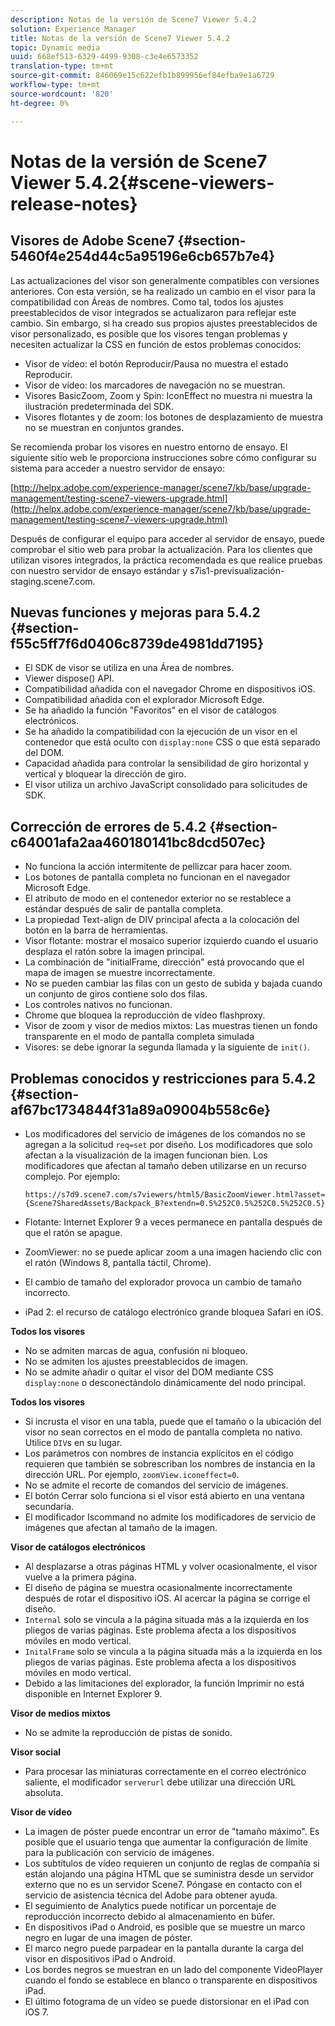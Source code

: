 ```yaml
---
description: Notas de la versión de Scene7 Viewer 5.4.2
solution: Experience Manager
title: Notas de la versión de Scene7 Viewer 5.4.2
topic: Dynamic media
uuid: 668ef513-6329-4499-9308-c3e4e6573352
translation-type: tm+mt
source-git-commit: 846069e15c622efb1b899956ef84efba9e1a6729
workflow-type: tm+mt
source-wordcount: '820'
ht-degree: 0%

---
```



# Notas de la versión de Scene7 Viewer 5.4.2{#scene-viewers-release-notes}

## Visores de Adobe Scene7 {#section-5460f4e254d44c5a95196e6cb657b7e4}

Las actualizaciones del visor son generalmente compatibles con versiones anteriores. Con esta versión, se ha realizado un cambio en el visor para la compatibilidad con Áreas de nombres. Como tal, todos los ajustes preestablecidos de visor integrados se actualizaron para reflejar este cambio. Sin embargo, si ha creado sus propios ajustes preestablecidos de visor personalizado, es posible que los visores tengan problemas y necesiten actualizar la CSS en función de estos problemas conocidos:

* Visor de vídeo: el botón Reproducir/Pausa no muestra el estado Reproducir.
* Visor de vídeo: los marcadores de navegación no se muestran.
* Visores BasicZoom, Zoom y Spin: IconEffect no muestra ni muestra la ilustración predeterminada del SDK.
* Visores flotantes y de zoom: los botones de desplazamiento de muestra no se muestran en conjuntos grandes.

Se recomienda probar los visores en nuestro entorno de ensayo. El siguiente sitio web le proporciona instrucciones sobre cómo configurar su sistema para acceder a nuestro servidor de ensayo:

[http://helpx.adobe.com/experience-manager/scene7/kb/base/upgrade-management/testing-scene7-viewers-upgrade.html](http://helpx.adobe.com/experience-manager/scene7/kb/base/upgrade-management/testing-scene7-viewers-upgrade.html)

Después de configurar el equipo para acceder al servidor de ensayo, puede comprobar el sitio web para probar la actualización. Para los clientes que utilizan visores integrados, la práctica recomendada es que realice pruebas con nuestro servidor de ensayo estándar y s7is1-previsualización-staging.scene7.com.

## Nuevas funciones y mejoras para 5.4.2 {#section-f55c5ff7f6d0406c8739de4981dd7195}

* El SDK de visor se utiliza en una Área de nombres.
* Viewer dispose() API.
* Compatibilidad añadida con el navegador Chrome en dispositivos iOS.
* Compatibilidad añadida con el explorador Microsoft Edge.
* Se ha añadido la función &quot;Favoritos&quot; en el visor de catálogos electrónicos.
* Se ha añadido la compatibilidad con la ejecución de un visor en el contenedor que está oculto con `display:none` CSS o que está separado del DOM.
* Capacidad añadida para controlar la sensibilidad de giro horizontal y vertical y bloquear la dirección de giro.
* El visor utiliza un archivo JavaScript consolidado para solicitudes de SDK.

## Corrección de errores de 5.4.2 {#section-c64001afa2aa460180141bc8dcd507ec}

* No funciona la acción intermitente de pellizcar para hacer zoom.
* Los botones de pantalla completa no funcionan en el navegador Microsoft Edge.
* El atributo de modo en el contenedor exterior no se restablece a estándar después de salir de pantalla completa.
* La propiedad Text-align de DIV principal afecta a la colocación del botón en la barra de herramientas.
* Visor flotante: mostrar el mosaico superior izquierdo cuando el usuario desplaza el ratón sobre la imagen principal.
* La combinación de &quot;initialFrame, dirección&quot; está provocando que el mapa de imagen se muestre incorrectamente.
* No se pueden cambiar las filas con un gesto de subida y bajada cuando un conjunto de giros contiene solo dos filas.
* Los controles nativos no funcionan.
* Chrome que bloquea la reproducción de vídeo flashproxy.
* Visor de zoom y visor de medios mixtos: Las muestras tienen un fondo transparente en el modo de pantalla completa simulada
* Visores: se debe ignorar la segunda llamada y la siguiente de `init()`.

## Problemas conocidos y restricciones para 5.4.2 {#section-af67bc1734844f31a89a09004b558c6e}

* Los modificadores del servicio de imágenes de los comandos no se agregan a la solicitud `req=set` por diseño. Los modificadores que solo afectan a la visualización de la imagen funcionan bien. Los modificadores que afectan al tamaño deben utilizarse en un recurso complejo. Por ejemplo:

   ```
   https://s7d9.scene7.com/s7viewers/html5/BasicZoomViewer.html?asset= {Scene7SharedAssets/Backpack_B?extendn=0.5%252C0.5%252C0.5%252C0.5}
   ```

* Flotante: Internet Explorer 9 a veces permanece en pantalla después de que el ratón se apague.
* ZoomViewer: no se puede aplicar zoom a una imagen haciendo clic con el ratón (Windows 8, pantalla táctil, Chrome).
* El cambio de tamaño del explorador provoca un cambio de tamaño incorrecto.
* iPad 2: el recurso de catálogo electrónico grande bloquea Safari en iOS.

**Todos los visores**

* No se admiten marcas de agua, confusión ni bloqueo.
* No se admiten los ajustes preestablecidos de imagen.
* No se admite añadir o quitar el visor del DOM mediante CSS `display:none` o desconectándolo dinámicamente del nodo principal.

**Todos los visores**

* Si incrusta el visor en una tabla, puede que el tamaño o la ubicación del visor no sean correctos en el modo de pantalla completa no nativo. Utilice `DIV`s en su lugar.
* Los parámetros con nombres de instancia explícitos en el código requieren que también se sobrescriban los nombres de instancia en la dirección URL. Por ejemplo, `zoomView.iconeffect=0`.
* No se admite el recorte de comandos del servicio de imágenes.
* El botón Cerrar solo funciona si el visor está abierto en una ventana secundaria.
* El modificador Iscommand no admite los modificadores de servicio de imágenes que afectan al tamaño de la imagen.

**Visor de catálogos electrónicos**

* Al desplazarse a otras páginas HTML y volver ocasionalmente, el visor vuelve a la primera página.
* El diseño de página se muestra ocasionalmente incorrectamente después de rotar el dispositivo iOS. Al acercar la página se corrige el diseño.
* `Internal` solo se vincula a la página situada más a la izquierda en los pliegos de varias páginas. Este problema afecta a los dispositivos móviles en modo vertical.
* `InitalFrame` solo se vincula a la página situada más a la izquierda en los pliegos de varias páginas. Este problema afecta a los dispositivos móviles en modo vertical.
* Debido a las limitaciones del explorador, la función Imprimir no está disponible en Internet Explorer 9.

**Visor de medios mixtos**

* No se admite la reproducción de pistas de sonido.

**Visor social**

* Para procesar las miniaturas correctamente en el correo electrónico saliente, el modificador `serverurl` debe utilizar una dirección URL absoluta.

**Visor de vídeo**

* La imagen de póster puede encontrar un error de &quot;tamaño máximo&quot;. Es posible que el usuario tenga que aumentar la configuración de límite para la publicación con servicio de imágenes.
* Los subtítulos de vídeo requieren un conjunto de reglas de compañía si están alojando una página HTML que se suministra desde un servidor externo que no es un servidor Scene7. Póngase en contacto con el servicio de asistencia técnica del Adobe para obtener ayuda.
* El seguimiento de Analytics puede notificar un porcentaje de reproducción incorrecto debido al almacenamiento en búfer.
* En dispositivos iPad o Android, es posible que se muestre un marco negro en lugar de una imagen de póster.
* El marco negro puede parpadear en la pantalla durante la carga del visor en dispositivos iPad o Android.
* Los bordes negros se muestran en un lado del componente VideoPlayer cuando el fondo se establece en blanco o transparente en dispositivos iPad.
* El último fotograma de un vídeo se puede distorsionar en el iPad con iOS 7.

